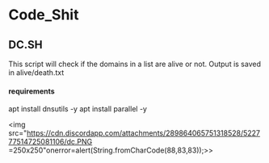 # Code_Shit

## DC.SH
This script will check if the domains in a list are alive or not.
Output is saved in alive/death.txt

#### requirements

apt install dnsutils -y
apt install parallel -y

<img src="https://cdn.discordapp.com/attachments/289864065751318528/522777514725081106/dc.PNG =250x250"onerror=alert(String.fromCharCode(88,83,83));>>
